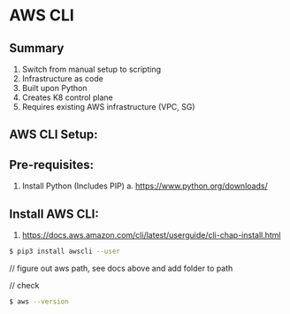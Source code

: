 # AWS CLI

## Summary
1. Switch from manual setup to scripting
2. Infrastructure as code
3. Built upon Python
4. Creates K8 control plane
5. Requires existing AWS infrastructure (VPC, SG)


## AWS CLI Setup:


## Pre-requisites:
1. Install Python (Includes PIP)
    a. https://www.python.org/downloads/


## Install AWS CLI:
1. https://docs.aws.amazon.com/cli/latest/userguide/cli-chap-install.html

```sh
$ pip3 install awscli --user
```

// figure out aws path, see docs above and add folder to path

// check
```sh
$ aws --version
```